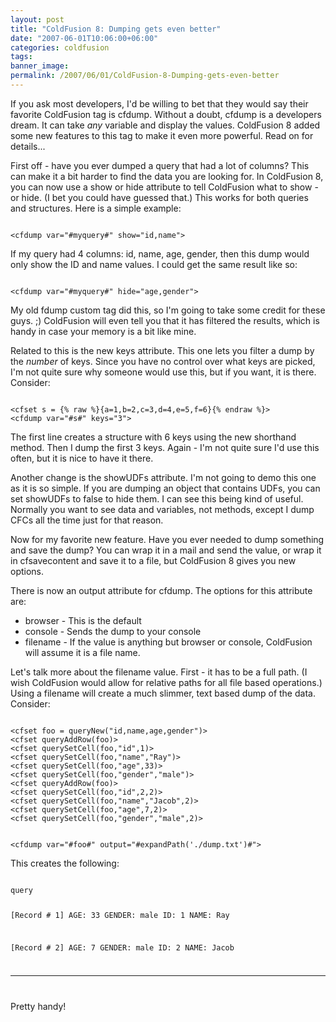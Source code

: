 ```yaml
---
layout: post
title: "ColdFusion 8: Dumping gets even better"
date: "2007-06-01T10:06:00+06:00"
categories: coldfusion 
tags: 
banner_image: 
permalink: /2007/06/01/ColdFusion-8-Dumping-gets-even-better
---
```


If you ask most developers, I'd be willing to bet that they would say their favorite ColdFusion tag is cfdump. Without a doubt, cfdump is a developers dream. It can take <i>any</i> variable and display the values. ColdFusion 8 added some new features to this tag to make it even more powerful. Read on for details...
<!--more-->
First off - have you ever dumped a query that had a lot of columns? This can make it a bit harder to find the data you are looking for. In ColdFusion 8, you can now use a show or hide attribute to tell ColdFusion what to show - or hide. (I bet you could have guessed that.) This works for both queries and structures. Here is a simple example:

<code>
&lt;cfdump var="#myquery#" show="id,name"&gt;
</code>

If my query had 4 columns: id, name, age, gender, then this dump would only show the ID and name values. I could get the same result like so:

<code>
&lt;cfdump var="#myquery#" hide="age,gender"&gt;
</code>

My old fdump custom tag did this, so I'm going to take some credit for these guys. ;) ColdFusion will even tell you that it has filtered the results, which is handy in case your memory is a bit like mine. 

Related to this is the new keys attribute. This one lets you filter a dump by the <i>number</i> of keys. Since you have no control over what keys are picked, I'm not quite sure why someone would use this, but if you want, it is there. Consider:

<code>
&lt;cfset s = {% raw %}{a=1,b=2,c=3,d=4,e=5,f=6}{% endraw %}&gt;
&lt;cfdump var="#s#" keys="3"&gt;
</code>

The first line creates a structure with 6 keys using the new shorthand method. Then I dump the first 3 keys. Again - I'm not quite sure I'd use this often, but it is nice to have it there.

Another change is the showUDFs attribute. I'm not going to demo this one as it is so simple. If you are dumping an object that contains UDFs, you can set showUDFs to false to hide them. I can see this being kind of useful. Normally you want to see data and variables, not methods, except I dump CFCs all the time just for that reason. 

Now for my favorite new feature. Have you ever needed to dump something and save the dump? You can wrap it in a mail and send the value, or wrap it in cfsavecontent and save it to a file, but ColdFusion 8 gives you new options.

There is now an output attribute for cfdump. The options for this attribute are:

<ul>
<li>browser - This is the default
<li>console - Sends the dump to your console
<li>filename - If the value is anything but browser or console, ColdFusion will assume it is a file name.
</ul>

Let's talk more about the filename value. First - it has to be a full path. (I wish ColdFusion would allow for relative paths for all file based operations.) Using a filename will create a much slimmer, text based dump of the data. Consider:

<code>
&lt;cfset foo = queryNew("id,name,age,gender")&gt;
&lt;cfset queryAddRow(foo)&gt;
&lt;cfset querySetCell(foo,"id",1)&gt;
&lt;cfset querySetCell(foo,"name","Ray")&gt;
&lt;cfset querySetCell(foo,"age",33)&gt;
&lt;cfset querySetCell(foo,"gender","male")&gt;
&lt;cfset queryAddRow(foo)&gt;
&lt;cfset querySetCell(foo,"id",2,2)&gt;
&lt;cfset querySetCell(foo,"name","Jacob",2)&gt;
&lt;cfset querySetCell(foo,"age",7,2)&gt;
&lt;cfset querySetCell(foo,"gender","male",2)&gt;

&lt;cfdump var="#foo#" output="#expandPath('./dump.txt')#"&gt;
</code>

This creates the following:

<code>
query

 
[Record # 1] 
AGE: 33 
GENDER: male 
ID: 1 
NAME: Ray
 
[Record # 2] 
AGE: 7 
GENDER: male 
ID: 2 
NAME: Jacob
 
************************************************************************************ 

</code>

Pretty handy!
